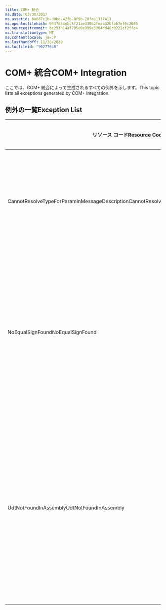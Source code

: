 ```yaml
---
title: COM+ 統合
ms.date: 03/30/2017
ms.assetid: 6a687c1b-d0be-42fb-8f9b-20fea1317411
ms.openlocfilehash: 9447d54ebc5f21ae330b2feaa32bfab7ef6c2005
ms.sourcegitcommit: bc293b14af795e0e999e3304dd40c0222cf2ffe4
ms.translationtype: MT
ms.contentlocale: ja-JP
ms.lasthandoff: 11/26/2020
ms.locfileid: "96277648"
---
```

# <a name="com-integration"></a><span data-ttu-id="4e59c-102">COM+ 統合</span><span class="sxs-lookup"><span data-stu-id="4e59c-102">COM+ Integration</span></span>

<span data-ttu-id="4e59c-103">ここでは、COM+ 統合によって生成されるすべての例外を示します。</span><span class="sxs-lookup"><span data-stu-id="4e59c-103">This topic lists all exceptions generated by COM+ Integration.</span></span>  
  
## <a name="exception-list"></a><span data-ttu-id="4e59c-104">例外の一覧</span><span class="sxs-lookup"><span data-stu-id="4e59c-104">Exception List</span></span>  
  
|<span data-ttu-id="4e59c-105">リソース コード</span><span class="sxs-lookup"><span data-stu-id="4e59c-105">Resource Code</span></span>|<span data-ttu-id="4e59c-106">リソースの文字列</span><span class="sxs-lookup"><span data-stu-id="4e59c-106">Resource String</span></span>|  
|-------------------|---------------------|  
|<span data-ttu-id="4e59c-107">CannotResolveTypeForParamInMessageDescription</span><span class="sxs-lookup"><span data-stu-id="4e59c-107">CannotResolveTypeForParamInMessageDescription</span></span>|<span data-ttu-id="4e59c-108">指定された名前空間内の指定されたパラメーターの型を解決できません。</span><span class="sxs-lookup"><span data-stu-id="4e59c-108">The type for the specified parameter within the specified namespace cannot be resolved.</span></span>|  
|<span data-ttu-id="4e59c-109">NoEqualSignFound</span><span class="sxs-lookup"><span data-stu-id="4e59c-109">NoEqualSignFound</span></span>|<span data-ttu-id="4e59c-110">指定されたキーワードの後に等号がありません。</span><span class="sxs-lookup"><span data-stu-id="4e59c-110">The specified keyword has no equal sign following it.</span></span> <span data-ttu-id="4e59c-111">各キーワードの後に等号と値が続くことを確認してください。</span><span class="sxs-lookup"><span data-stu-id="4e59c-111">Ensure that each keyword is followed by an equal sign and a value.</span></span>|  
|<span data-ttu-id="4e59c-112">UdtNotFoundInAssembly</span><span class="sxs-lookup"><span data-stu-id="4e59c-112">UdtNotFoundInAssembly</span></span>|<span data-ttu-id="4e59c-113">指定されたユーザー定義型が見つかりませんでした。</span><span class="sxs-lookup"><span data-stu-id="4e59c-113">The specified user-defined type cannot be found.</span></span> <span data-ttu-id="4e59c-114">正しい型およびタイプ ライブラリが登録および指定されていることを確認してください。</span><span class="sxs-lookup"><span data-stu-id="4e59c-114">Ensure that the correct type and type library are registered and specified.</span></span>|
